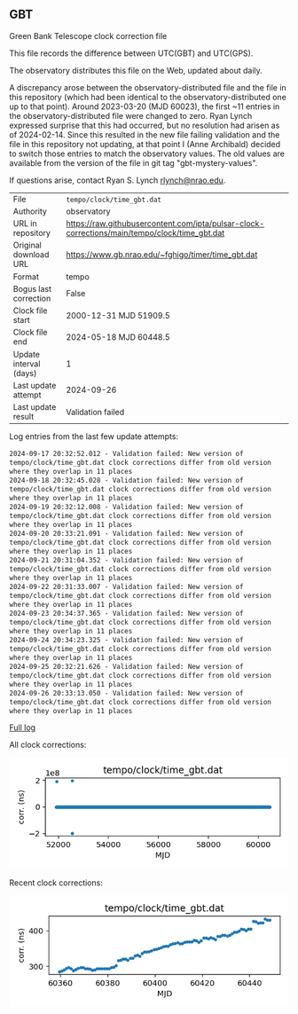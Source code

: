 
## GBT

Green Bank Telescope clock correction file

This file records the difference between UTC(GBT) and UTC(GPS).

The observatory distributes this file on the Web, updated about daily.

A discrepancy arose between the observatory-distributed file and the
file in this repository (which had been identical to the 
observatory-distributed one up to that point). Around 
2023-03-20 (MJD 60023), the first ~11 entries in the 
observatory-distributed file were changed to zero.
Ryan Lynch expressed surprise that this had occurred, but no
resolution had arisen as of 2024-02-14. Since this resulted in
the new file failing validation and the file in this repository
not updating, at that point I (Anne Archibald) decided to
switch those entries to match the observatory values. The old values
are available from the version of the file in git tag 
"gbt-mystery-values".

If questions arise, contact Ryan S. Lynch <rlynch@nrao.edu>.

|     |     |
|:--- |:--- |
| File | `tempo/clock/time_gbt.dat` |
| Authority | observatory |
| URL in repository | <https://raw.githubusercontent.com/ipta/pulsar-clock-corrections/main/tempo/clock/time_gbt.dat> |
| Original download URL | <https://www.gb.nrao.edu/~fghigo/timer/time_gbt.dat> |
| Format | tempo |
| Bogus last correction | False |
| Clock file start | 2000-12-31 MJD 51909.5 |
| Clock file end | 2024-05-18 MJD 60448.5 |
| Update interval (days) | 1 |
| Last update attempt | 2024-09-26 |
| Last update result | Validation failed |

Log entries from the last few update attempts:
```
2024-09-17 20:32:52.012 - Validation failed: New version of tempo/clock/time_gbt.dat clock corrections differ from old version where they overlap in 11 places
2024-09-18 20:32:45.028 - Validation failed: New version of tempo/clock/time_gbt.dat clock corrections differ from old version where they overlap in 11 places
2024-09-19 20:32:12.008 - Validation failed: New version of tempo/clock/time_gbt.dat clock corrections differ from old version where they overlap in 11 places
2024-09-20 20:33:21.091 - Validation failed: New version of tempo/clock/time_gbt.dat clock corrections differ from old version where they overlap in 11 places
2024-09-21 20:31:04.352 - Validation failed: New version of tempo/clock/time_gbt.dat clock corrections differ from old version where they overlap in 11 places
2024-09-22 20:31:33.007 - Validation failed: New version of tempo/clock/time_gbt.dat clock corrections differ from old version where they overlap in 11 places
2024-09-23 20:34:37.365 - Validation failed: New version of tempo/clock/time_gbt.dat clock corrections differ from old version where they overlap in 11 places
2024-09-24 20:34:23.325 - Validation failed: New version of tempo/clock/time_gbt.dat clock corrections differ from old version where they overlap in 11 places
2024-09-25 20:32:21.626 - Validation failed: New version of tempo/clock/time_gbt.dat clock corrections differ from old version where they overlap in 11 places
2024-09-26 20:33:13.050 - Validation failed: New version of tempo/clock/time_gbt.dat clock corrections differ from old version where they overlap in 11 places
```
[Full log](https://raw.githubusercontent.com/ipta/pulsar-clock-corrections/main/log/tempo/clock/time_gbt.dat.log)


All clock corrections:

![plot of all clock corrections](time_gbt.dat.png "All corrections")

Recent clock corrections:

![plot of recent clock corrections](time_gbt.dat.short.png "Recent corrections")

